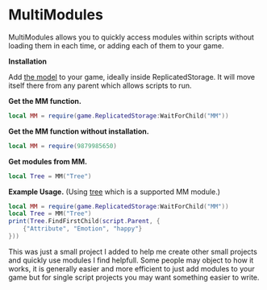 # **MultiModules**
MultiModules allows you to quickly access modules within scripts without loading them in each time, or adding each of them to your game.

**Installation**

Add [the model](https://www.roblox.com/library/9879985650/MultiModules) to your game, ideally inside ReplicatedStorage. It will move itself there from any parent which allows scripts to run.

**Get the MM function.**
```lua
local MM = require(game.ReplicatedStorage:WaitForChild("MM"))
```
**Get the MM function without installation.**
```lua
local MM = require(9879985650)
```

**Get modules from MM.**
```lua
local Tree = MM("Tree")
```
**Example Usage.**
(Using [tree](https://github.com/SetAsync/Tree) which is a supported MM module.)
```lua
local MM = require(game.ReplicatedStorage:WaitForChild("MM"))
local Tree = MM("Tree")
print(Tree.FindFirstChild(script.Parent, {
	{"Attribute", "Emotion", "happy"}
}))
```

This was just a small project I added to help me create other small projects and quickly use modules I find helpfull.
Some people may object to how it works, it is generally easier and more efficient to just add modules to your game but for single script projects you may want something easier to write.
